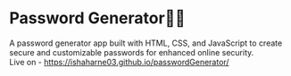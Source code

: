 # Password Generator🧑‍💻
A password generator app built with HTML, CSS, and JavaScript to create secure and customizable passwords for enhanced online security.<br>
Live on - https://ishaharne03.github.io/passwordGenerator/

